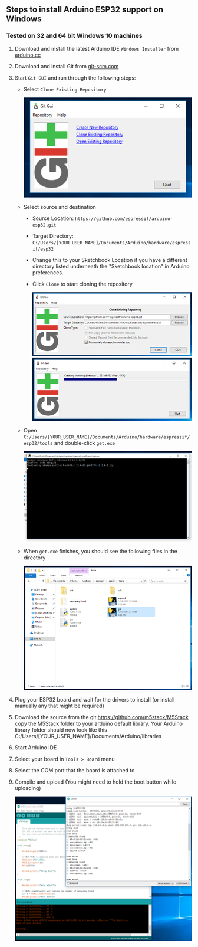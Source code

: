 ## Steps to install Arduino ESP32 support on Windows
### Tested on 32 and 64 bit Windows 10 machines

1. Download and install the latest Arduino IDE ```Windows Installer``` from [arduino.cc](https://www.arduino.cc/en/Main/Software)
2. Download and install Git from [git-scm.com](https://git-scm.com/download/win)
3. Start ```Git GUI``` and run through the following steps:
    - Select ```Clone Existing Repository```
    
        ![Step 1](win-gui-1.png)
        
    - Select source and destination
        - Source Location: ```https://github.com/espressif/arduino-esp32.git```
        - Target Directory: ```C:/Users/[YOUR_USER_NAME]/Documents/Arduino/hardware/espressif/esp32```
        - Change this to your Sketchbook Location if you have a different directory listed underneath the "Sketchbook location" in Arduino preferences.
        - Click ```Clone``` to start cloning the repository
        
            ![Step 2](win-gui-2.png)
            ![Step 3](win-gui-3.png)
        
    - Open ```C:/Users/[YOUR_USER_NAME]/Documents/Arduino/hardware/espressif/esp32/tools``` and double-click ```get.exe```
    
        ![Step 4](win-gui-4.png)
        
    - When ```get.exe``` finishes, you should see the following files in the directory
    
        ![Step 5](win-gui-5.png)
        
4. Plug your ESP32 board and wait for the drivers to install (or install manually any that might be required)

5. Download the source from the git https://github.com/m5stack/M5Stack
copy the M5Stack folder to your arduino default library. Your Arduino library folder should now look like this
C:/Users/[YOUR_USER_NAME]/Documents/Arduino/libraries

5. Start Arduino IDE
6. Select your board in ```Tools > Board``` menu
7. Select the COM port that the board is attached to
8. Compile and upload (You might need to hold the boot button while uploading)

    ![Arduino IDE Example](arduino-ide.png)
